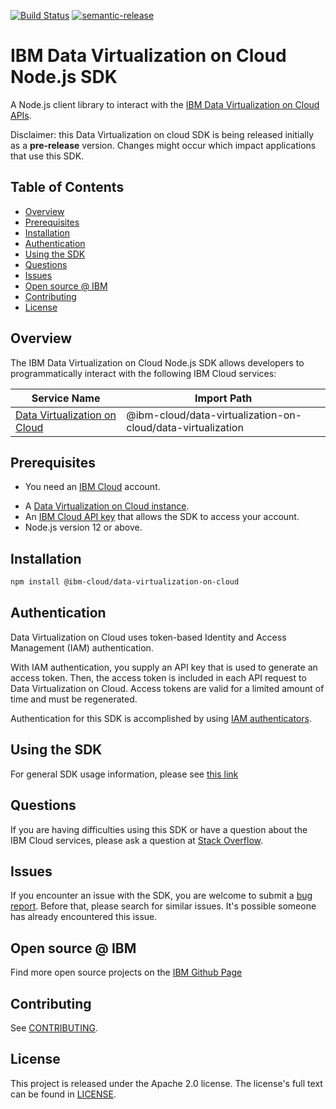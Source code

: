 [![Build Status](https://travis-ci.com/IBM/data-virtualization-on-cloud-node-sdk.svg?branch=main)](https://travis-ci.com/IBM/data-virtualization-on-cloud-node-sdk.svg?branch=main)
[![semantic-release](https://img.shields.io/badge/%20%20%F0%9F%93%A6%F0%9F%9A%80-semantic--release-e10079.svg)](https://github.com/semantic-release/semantic-release)

<!--
[![npm-version](https://img.shields.io/npm/v/IBM/data-virtualization-on-cloud-node-sdk.svg)](https://www.npmjs.com/package/@ibm-cloud/data-virtualization-on-cloud)
[![codecov](https://codecov.io/gh/IBM/data-virtualization-on-cloud-node-sdk/branch/main/graph/badge.svg)](https://codecov.io/gh/IBM/data-virtualization-on-cloud-node-sdk)
-->
# IBM Data Virtualization on Cloud Node.js SDK
A Node.js client library to interact with
the [IBM Data Virtualization on Cloud APIs](https://cloud.ibm.com/apidocs/data-virtualization-on-cloud).

Disclaimer: this Data Virtualization on cloud SDK is being released initially as a **pre-release** version.
Changes might occur which impact applications that use this SDK.

## Table of Contents

<!--
  The TOC below is generated using the `markdown-toc` node package.

      https://github.com/jonschlinkert/markdown-toc

  You should regenerate the TOC after making changes to this file.

      npx markdown-toc -i README.md
  -->

<!-- toc -->

- [Overview](#overview)
- [Prerequisites](#prerequisites)
- [Installation](#installation)
- [Authentication](#authentication)
- [Using the SDK](#using-the-sdk)
- [Questions](#questions)
- [Issues](#issues)
- [Open source @ IBM](#open-source--ibm)
- [Contributing](#contributing)
- [License](#license)

<!-- tocstop -->

<!-- --------------------------------------------------------------- -->
## Overview

The IBM Data Virtualization on Cloud Node.js SDK allows developers to programmatically interact with the following
IBM Cloud services:

Service Name | Import Path
--- | ---
[Data Virtualization on Cloud](https://cloud.ibm.com/apidocs/data-virtualization-on-cloud) | @ibm-cloud/data-virtualization-on-cloud/data-virtualization

## Prerequisites
* You need an [IBM Cloud](https://cloud.ibm.com/registration) account.
- A [Data Virtualization on Cloud instance](https://cloud.ibm.com/catalog/services).
- An [IBM Cloud API key](https://cloud.ibm.com/iam/apikeys) that allows the SDK to access your account.
- Node.js version 12 or above.

[ibm-cloud-onboarding]: http://cloud.ibm.com/registration

## Installation

```sh
npm install @ibm-cloud/data-virtualization-on-cloud
```

## Authentication

Data Virtualization on Cloud uses token-based Identity and Access Management (IAM) authentication.

With IAM authentication, you supply an API key that is used to generate an access token. Then, the access token is
included in each API request to Data Virtualization on Cloud. Access tokens are valid for a limited amount of time and must be
regenerated.

Authentication for this SDK is accomplished by
using [IAM authenticators](https://github.com/IBM/ibm-cloud-sdk-common/blob/master/README.md#authentication).

## Using the SDK
For general SDK usage information, please see
[this link](https://github.com/IBM/ibm-cloud-sdk-common/blob/main/README.md)

## Questions

If you are having difficulties using this SDK or have a question about the IBM Cloud services,
please ask a question at
[Stack Overflow](http://stackoverflow.com/questions/ask?tags=ibm-cloud).

## Issues
If you encounter an issue with the SDK, you are welcome to submit
a [bug report](https://github.com/IBM/data-virtualization-on-cloud-node-sdk/issues).
Before that, please search for similar issues. It's possible someone has
already encountered this issue.

## Open source @ IBM
Find more open source projects on the [IBM Github Page](http://ibm.github.io/)

## Contributing
See [CONTRIBUTING](CONTRIBUTING.md).

## License

This project is released under the Apache 2.0 license.
The license's full text can be found in
[LICENSE](LICENSE).
